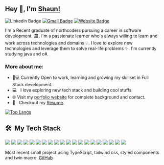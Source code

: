 ## Hey 👋, I'm [Shaun!](http://shaun-clarke.com/)


![Linkedin Badge](https://img.shields.io/badge/LinkedIn-blue?style=flat&logo=linkedin&labelColor=blue&link=[https://www.linkedin.com/in/manumanoj0010/](https://www.linkedin.com/in/shaun-clarke-98b55b23a/)) [![Gmail Badge](https://img.shields.io/badge/Mail-blue?style=flat-square&logo=Mail&logoColor=white&link=mailto:tavelor@email.com)](mailto:tavelor@email.com) [![Website Badge](https://img.shields.io/badge/-Website-47CCCC?style=flat&logo=Google-Chrome&logoColor=white&link=http://shaun-clarke.com/)](http://shaun-clarke.com/)

<!-- ### Glad to see you here! &nbsp; <img src="https://komarev.com/ghpvc/?username=Tavelors&label=Profile%20views&color=0e75b6&style=flat" alt="Tavelors" /> ![GitHub followers](https://img.shields.io/github/followers/Tavelors) ![GitHub User's stars](https://img.shields.io/github/stars/Tavelors) -->

I'm a Recent graduate of northcoders pursuing a career in software development. 🏛. I'm a passionate learner who's always willing to learn and work across technologies and domains 💡. I love to explore new technologies and leverage them to solve real-life problems ✨. 
I'm currently studying java and c#.

### More about me:

- 👨💻 Currently Open to work, learning and growing my skillset in Full Stack development..
- 💻 &nbsp; I love exploring new tech stack and building cool stuffs
- 🌐 Visit my [porfolio website](http://shaun-clarke.com/) for complete background and contact.
- 📝 &nbsp; Checkout my [Resume](https://docs.google.com/document/d/1zMi-DR30ip3a1S6K2IgWvnefF7eDT1hf/edit).

[![Top Langs](https://github-readme-stats.vercel.app/api/top-langs/?username=Tavelors)](https://github.com/Tavelors/github-readme-stats)

<h2> 🛠 &nbsp;My Tech Stack</h2>

<img src='https://img.shields.io/badge/JavaScript-323330?style=for-the-badge&logo=javascript&logoColor=F7DF1E' /> <img src='https://img.shields.io/badge/TypeScript-007ACC?style=for-the-badge&logo=typescript&logoColor=white' /> <img src='https://img.shields.io/badge/HTML5-E34F26?style=for-the-badge&logo=html5&logoColor=white' /> <img src='https://img.shields.io/badge/CSS3-1572B6?style=for-the-badge&logo=css3&logoColor=white' /> <img src='https://img.shields.io/badge/React-20232A?style=for-the-badge&logo=react&logoColor=61DAFB' /> <img src='https://img.shields.io/badge/Tailwind_CSS-38B2AC?style=for-the-badge&logo=tailwind-css&logoColor=white' /> <img src='https://img.shields.io/badge/styled--components-DB7093?style=for-the-badge&logo=styled-components&logoColor=white' /> <img src='https://img.shields.io/badge/React_Router-CA4245?style=for-the-badge&logo=react-router&logoColor=white' /> <img src='https://img.shields.io/badge/PostgreSQL-316192?style=for-the-badge&logo=postgresql&logoColor=white' /> <img src='https://img.shields.io/badge/MongoDB-4EA94B?style=for-the-badge&logo=mongodb&logoColor=white' /> <img src='https://img.shields.io/badge/Netlify-00C7B7?style=for-the-badge&logo=netlify&logoColor=white' /> <img src='https://img.shields.io/badge/Heroku-430098?style=for-the-badge&logo=heroku&logoColor=white' /> <img src='https://img.shields.io/badge/Jest-323330?style=for-the-badge&logo=Jest&logoColor=white' />
<img src='https://img.shields.io/badge/Node.js-43853D?style=for-the-badge&logo=node.js&logoColor=white' /> <img src='https://img.shields.io/badge/Express.js-404D59?style=for-the-badge' /> <img src='https://img.shields.io/badge/Ubuntu-E95420?style=for-the-badge&logo=ubuntu&logoColor=white' /> <img src='https://img.shields.io/badge/Windows-0078D6?style=for-the-badge&logo=windows&logoColor=white' /> <img src='https://img.shields.io/badge/Linux-FCC624?style=for-the-badge&logo=linux&logoColor=black' /> <img src='https://img.shields.io/badge/GitHub-100000?style=for-the-badge&logo=github&logoColor=white' /> <img src='https://img.shields.io/badge/GIT-E44C30?style=for-the-badge&logo=git&logoColor=white' />

Most recent small project using TypeScript, tailwind css, styled components and twin macro.
[GitHub](https://github.com/Tavelors/Typescript-Basic-Task-Adder)

